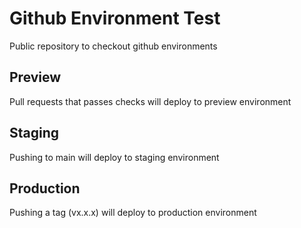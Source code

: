 # Github Environment Test
Public repository to checkout github environments

## Preview

Pull requests that passes checks will deploy to preview environment
## Staging

Pushing to main will deploy to staging environment

## Production

Pushing a tag (vx.x.x) will deploy to production environment